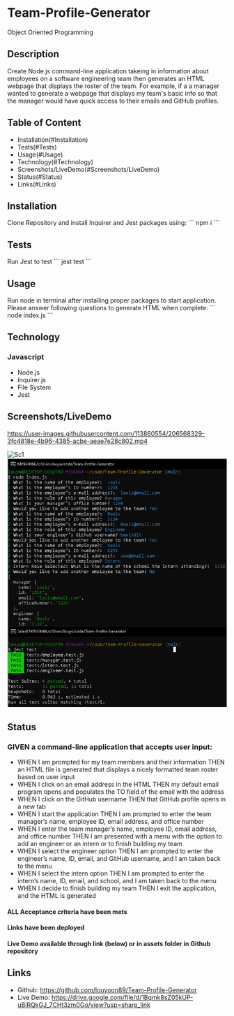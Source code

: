 # Team-Profile-Generator
Object Oriented Programming

## Description
Create Node.js command-line application takeing in information about employees on a software engineering team then generates an HTML webpage that displays the roster of the team. For example, if a a manager wanted to generate a webpage that displays my team's basic info so that the manager would have quick access to their emails and GitHub profiles.

## Table of Content
* Installation(#Installation)
* Tests(#Tests)
* Usage(#Usage)
* Technology(#Technology)
* Screenshots/LiveDemo(#Screenshots/LiveDemo)
* Status(#Status)
* Links(#Links)

## Installation
Clone Repository and install Inquirer and Jest packages using:
  \`\`\`
  npm i
  \`\`\`

## Tests
Run Jest to test
  \`\`\`
  jest test
  \`\`\`

## Usage
Run node in terminal after installing proper packages to start application. Please answer following questions to generate HTML when complete:
  \`\`\`
  node index.js
  \`\`\`

## Technology
### Javascript
* Node.js
* Inquirer.js
* File System
* Jest

## Screenshots/LiveDemo


https://user-images.githubusercontent.com/113860554/206568329-3fc4818e-4b96-4385-acbe-aeae7e28c802.mp4


![Sc1](https://user-images.githubusercontent.com/113860554/206568193-57c8226f-efbf-4d95-a3bf-89ea66b03d32.png)
![Screenshot of application](/assets/SC2.png)



## Status
### GIVEN a command-line application that accepts user input:
* WHEN I am prompted for my team members and their information THEN an HTML file is generated that displays a nicely formatted team roster based on user input
* WHEN I click on an email address in the HTML THEN my default email program opens and populates the TO field of the email with the address
* WHEN I click on the GitHub username THEN that GitHub profile opens in a new tab
* WHEN I start the application THEN I am prompted to enter the team manager’s name, employee ID, email address, and office number
* WHEN I enter the team manager’s name, employee ID, email address, and office number THEN I am presented with a menu with the option to add an engineer or an intern or to finish building my team
* WHEN I select the engineer option THEN I am prompted to enter the engineer’s name, ID, email, and GitHub username, and I am taken back to the menu
* WHEN I select the intern option THEN I am prompted to enter the intern’s name, ID, email, and school, and I am taken back to the menu
* WHEN I decide to finish building my team THEN I exit the application, and the HTML is generated
#### ALL Acceptance criteria have been mets
#### Links have been deployed
#### Live Demo available through link (below) or in assets folder in Github repository

## Links
* Github: https://github.com/louyoon89/Team-Profile-Generator
* Live Demo: https://drive.google.com/file/d/1Bqmk8sZ05kUP-uBiRQkGJ_7CHt3zm0Go/view?usp=share_link

